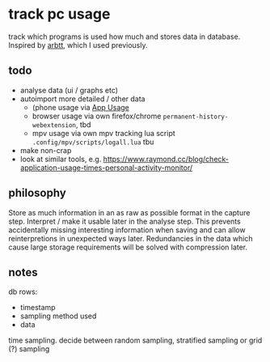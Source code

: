 # track pc usage

track which programs is used how much and stores data in database. Inspired by [arbtt](https://arbtt.nomeata.de/), which I used previously.

## todo

- analyse data (ui / graphs etc)
- autoimport more detailed / other data
    - (phone usage via [App Usage](https://play.google.com/store/apps/details?id=com.a0soft.gphone.uninstaller&hl=en)
    - browser usage via own firefox/chrome `permanent-history-webextension`, tbd
    - mpv usage via own mpv tracking lua script `.config/mpv/scripts/logall.lua` tbu
- make non-crap
- look at similar tools, e.g. https://www.raymond.cc/blog/check-application-usage-times-personal-activity-monitor/

## philosophy

Store as much information in an as raw as possible format in the capture step. Interpret / make it usable later in the analyse step. This prevents accidentally missing interesting information when saving and can allow reinterpretions in unexpected ways later. Redundancies in the data which cause large storage requirements will be solved with compression later.

## notes

db rows:

- timestamp
- sampling method used
- data

time sampling. decide between random sampling, stratified sampling or grid (?) sampling